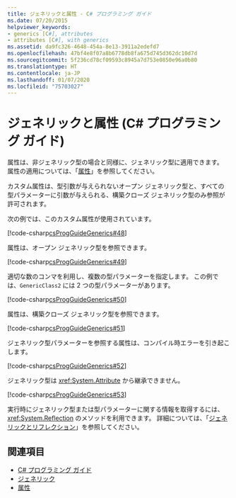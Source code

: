 ```yaml
---
title: ジェネリックと属性 - C# プログラミング ガイド
ms.date: 07/20/2015
helpviewer_keywords:
- generics [C#], attributes
- attributes [C#], with generics
ms.assetid: da9fc326-4648-454a-8e13-3911a2edefd7
ms.openlocfilehash: 47bf4e8f07a8b6778db8fa675d745d362dc10d7d
ms.sourcegitcommit: 5f236cd78cf09593c8945a7d753e0850e96a0b80
ms.translationtype: HT
ms.contentlocale: ja-JP
ms.lasthandoff: 01/07/2020
ms.locfileid: "75703027"
---
```

# <a name="generics-and-attributes-c-programming-guide"></a>ジェネリックと属性 (C# プログラミング ガイド)
属性は、非ジェネリック型の場合と同様に、ジェネリック型に適用できます。 属性の適用については、「[属性](../concepts/attributes/index.md)」を参照してください。  
  
 カスタム属性は、型引数が与えられないオープン ジェネリック型と、すべての型パラメーターに引数が与えられる、構築クローズ ジェネリック型のみ参照が許可されます。  
  
 次の例では、このカスタム属性が使用されています。  
  
 [!code-csharp[csProgGuideGenerics#48](~/samples/snippets/csharp/VS_Snippets_VBCSharp/csProgGuideGenerics/CS/Generics.cs#48)]  
  
 属性は、オープン ジェネリック型を参照できます。  
  
 [!code-csharp[csProgGuideGenerics#49](~/samples/snippets/csharp/VS_Snippets_VBCSharp/csProgGuideGenerics/CS/Generics.cs#49)]  
  
 適切な数のコンマを利用し、複数の型パラメーターを指定します。 この例では、`GenericClass2` には 2 つの型パラメーターがあります。  
  
 [!code-csharp[csProgGuideGenerics#50](~/samples/snippets/csharp/VS_Snippets_VBCSharp/csProgGuideGenerics/CS/Generics.cs#50)]  
  
 属性は、構築クローズ ジェネリック型を参照できます。  
  
 [!code-csharp[csProgGuideGenerics#51](~/samples/snippets/csharp/VS_Snippets_VBCSharp/csProgGuideGenerics/CS/Generics.cs#51)]  
  
 ジェネリック型パラメーターを参照する属性は、コンパイル時エラーを引き起こします。  
  
 [!code-csharp[csProgGuideGenerics#52](~/samples/snippets/csharp/VS_Snippets_VBCSharp/csProgGuideGenerics/CS/Generics.cs#52)]  
  
 ジェネリック型は <xref:System.Attribute> から継承できません。  
  
 [!code-csharp[csProgGuideGenerics#53](~/samples/snippets/csharp/VS_Snippets_VBCSharp/csProgGuideGenerics/CS/Generics.cs#53)]  
  
 実行時にジェネリック型または型パラメーターに関する情報を取得するには、<xref:System.Reflection> のメソッドを利用できます。 詳細については、「[ジェネリックとリフレクション](./generics-and-reflection.md)」を参照してください。  
  
## <a name="see-also"></a>関連項目

- [C# プログラミング ガイド](../index.md)
- [ジェネリック](./index.md)
- [属性](../../../standard/attributes/index.md)
